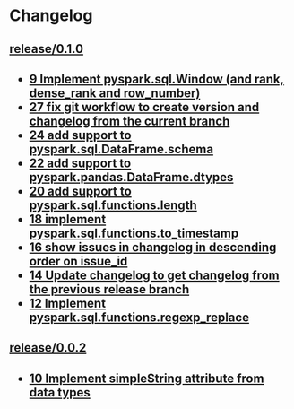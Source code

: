 Changelog
=========

<h2><a href="https://github.com/flypipe/sparkleframe/tree/release/0.1.0" target="_blank" rel="noopener noreferrer">release/0.1.0</a><h2>

- <a href="https://github.com/flypipe/sparkleframe/issues/9" target="_blank" rel="noopener noreferrer">9 Implement pyspark.sql.Window (and rank, dense_rank and row_number)</a>
- <a href="https://github.com/flypipe/sparkleframe/issues/27" target="_blank" rel="noopener noreferrer">27 fix git workflow to create version and changelog from the current branch</a>
- <a href="https://github.com/flypipe/sparkleframe/issues/24" target="_blank" rel="noopener noreferrer">24 add support to pyspark.sql.DataFrame.schema</a>
- <a href="https://github.com/flypipe/sparkleframe/issues/22" target="_blank" rel="noopener noreferrer">22 add support to pyspark.pandas.DataFrame.dtypes</a>
- <a href="https://github.com/flypipe/sparkleframe/issues/20" target="_blank" rel="noopener noreferrer">20 add support to pyspark.sql.functions.length</a>
- <a href="https://github.com/flypipe/sparkleframe/issues/18" target="_blank" rel="noopener noreferrer">18 implement pyspark.sql.functions.to_timestamp</a>
- <a href="https://github.com/flypipe/sparkleframe/issues/16" target="_blank" rel="noopener noreferrer">16 show issues in changelog in descending order on issue_id</a>
- <a href="https://github.com/flypipe/sparkleframe/issues/14" target="_blank" rel="noopener noreferrer">14 Update changelog to get changelog from the previous release branch</a>
- <a href="https://github.com/flypipe/sparkleframe/issues/12" target="_blank" rel="noopener noreferrer">12 Implement pyspark.sql.functions.regexp_replace</a>


<h2><a href="https://github.com/flypipe/sparkleframe/tree/release/0.0.2" target="_blank" rel="noopener noreferrer">release/0.0.2</a><h2>

- <a href="https://github.com/flypipe/sparkleframe/issues/10" target="_blank" rel="noopener noreferrer">10 Implement simpleString attribute from data types</a>